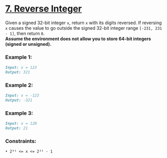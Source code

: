 # [**7. Reverse Integer**](https://leetcode.com/problems/reverse-integer/description/)

Given a signed 32-bit integer `x`, return `x` with its digits reversed. If reversing `x` causes the value to go outside the signed 32-bit integer range `[-231, 231 - 1]`, then return `0`.<br>
**Assume the environment does not allow you to store 64-bit integers (signed or unsigned).**

### **Example 1:**
```md
Input: x = 123
Output: 321
```

### **Example 2:**
```md
Input: x = -123
Output: -321
```

### **Example 3:**
```md
Input: x = 120
Output: 21
```

### **Constraints:**
```md
• 2³¹ <= x <= 2³¹ - 1
```